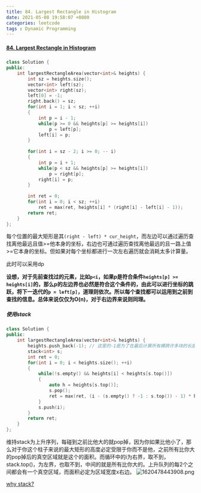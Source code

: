 ```yaml
---
title: 84. Largest Rectangle in Histogram
date: 2021-05-08 19:58:07 +0800
categories: leetcode
tags : Dynamic Programming
---
```

#### [84. Largest Rectangle in Histogram](https://leetcode.com/problems/largest-rectangle-in-histogram/)


#####
```c++
class Solution {
public:
    int largestRectangleArea(vector<int>& heights) {
        int sz = heights.size();
        vector<int> left(sz);
        vector<int> right(sz);
        left[0] = -1;
        right.back() = sz;
        for(int i = 1; i < sz; ++i)
        {
            int p = i - 1;
            while(p >= 0 && heights[p] >= heights[i])
                p = left[p];
            left[i] = p;
        }
        
        for(int i = sz - 2; i >= 0; -- i)
        {
            int p = i + 1;
            while(p < sz && heights[p] >= heights[i])
                p = right[p];
            right[i] = p;
        }
        
        int ret = 0;
        for(int i = 0; i < sz; ++i)
            ret = max(ret, heights[i] * (right[i] - left[i] - 1));
        return ret;
    }
};
```

每个位置的最大矩形是其`(right - left) * cur_height`，而左边可以通过遍历查找离他最远且值>=他本身的坐标，右边也可通过遍历查找离他最远的且一路上值>=它本身的坐标。但如果对每个坐标都进行一次左右遍历就会消耗太多计算量。

此时可以采用dp

**设想，对于先前查找过的元素，比如`p<i`，如果p是符合条件`heights[p] >= heights[i]`的，那么p的左边界也必然是符合这个条件的，由此可以进行坐标的跳跃，将下一迭代的`p = left[p]`，道理则依次。所以每个查找都可以运用到之前到查找的信息。总体来说仅仅为O(n)，对于右边界来说则同理。**

##### 使用stack
```c++
class Solution {
public:
    int largestRectangleArea(vector<int>& heights) {
        heights.push_back(-1); // 这里的-1是为了在最后计算所有横跨许多块的长度
        stack<int> s;
        int ret = 0;
        for(int i = 0; i < heights.size(); ++i)
        {
            while(!s.empty() && heights[i] < heights[s.top()])
            {
                auto h = heights[s.top()];
                s.pop();
                ret = max(ret, (i - (s.empty() ? -1 : s.top()) - 1) * h);
            }
            s.push(i);
        }
        return ret;
    }
};
```
维持stack为上升序列，每碰到之前比他大的就pop掉，因为你如果比他小了，那么对于你这个柱子来说的最大矩形的高度必定受限于你而不是他，之前所有比你大的pop掉后的真空区域就是这个的面积。而循环中的i为右界，取不到，stack.top()，为左界，也取不到，中间的就是所有比你大的。上升队列的每2个之间都会有一个真空区域，而面积必定为区域宽度x右边。
![1620478443908.png](https://image.cinte.cc/2021/05/08/41df4c0a04bc7.png)

[why stack?](https://abhinandandubey.github.io/posts/2019/12/15/Largest-Rectangle-In-Histogram.html)
